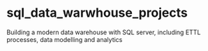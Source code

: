 # sql_data_warwhouse_projects
Building a modern data warehouse with SQL server, including ETTL processes, data modelling and analytics
